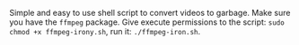 Simple and easy to use shell script to convert videos to garbage. Make sure you have the `ffmpeg` package.
Give execute permissions to the script: `sudo chmod +x ffmpeg-irony.sh`, run it: `./ffmpeg-iron.sh`.